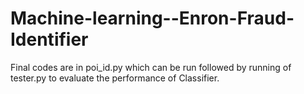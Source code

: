 # Machine-learning--Enron-Fraud-Identifier
Final codes are in poi_id.py which can be run followed by running of tester.py to evaluate the performance of Classifier.

